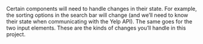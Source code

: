 

Certain components will need to handle changes in their state. For example, the sorting options in the search bar will change (and we’ll need to know their state when communicating with the Yelp API). 
The same goes for the two input elements. These are the kinds of changes you’ll handle in this project.
